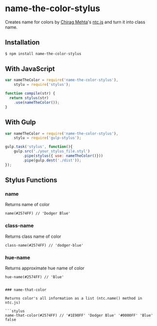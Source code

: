 # name-the-color-stylus
Creates name for colors by [Chirag Mehta](http://chir.ag/)'s [ntc.js](http://chir.ag/projects/ntc/) and turn it into class name.

## Installation

```bash
$ npm install name-the-color-stylus
```

## With JavaScript

```javascript
var nameTheColor = require('name-the-color-stylus'),
    stylu = require('stylus');

function compile(str) {
  return stylus(str)
    .use(nameTheColor());
}
```


## With Gulp

```javascript
var nameTheColor = require('name-the-color-stylus'),
    stylu = require('gulp-stylus');

gulp.task('stylus', function(){
    gulp.src('./your_stylus_file.styl')
        .pipe(stylus({ use: nameTheColor()}))
        .pipe(gulp.dest('./dist'));
});
```

## Stylus Functions

### name

Returns name of color

```stylus
name(#2574FF) // 'Dodger Blue'
```

### class-name

Returns class name of color

```stylus
class-name(#2574FF) // 'dodger-blue'
```

### hue-name

Returns approximate hue name of color

```stylus
hue-name(#2574FF) // 'Blue'


### name-that-color

Returns color's all information as a list (ntc.name() method in ntc.js)

```stylus
name-that-color(#2574FF) // '#1E90FF' 'Dodger Blue' '#0000FF' 'Blue' false

